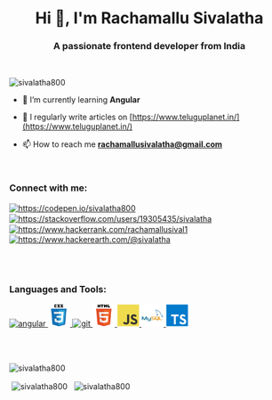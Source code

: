 <h1 align="center">Hi 👋, I'm Rachamallu Sivalatha</h1>
<h3 align="center">A passionate frontend developer from India</h3>


<br />
<p align="left"> <img src="https://komarev.com/ghpvc/?username=sivalatha800&label=Profile%20views&color=0e56b4&style=plastic" alt="sivalatha800" /> </p>

- 🌱 I’m currently learning **Angular**

- 📝 I regularly write articles on [https://www.teluguplanet.in/](https://www.teluguplanet.in/)

- 📫 How to reach me **rachamallusivalatha@gmail.com**

<br />
<h3 align="left">Connect with me:</h3>

<p align="left">
<a href="https://codepen.io/https://codepen.io/sivalatha800" target="blank"><img align="center" src="https://raw.githubusercontent.com/rahuldkjain/github-profile-readme-generator/master/src/images/icons/Social/codepen.svg" alt="https://codepen.io/sivalatha800" height="30" width="40" /></a>
<a href="https://stackoverflow.com/users/https://stackoverflow.com/users/19305435/sivalatha" target="blank"><img align="center" src="https://raw.githubusercontent.com/rahuldkjain/github-profile-readme-generator/master/src/images/icons/Social/stack-overflow.svg" alt="https://stackoverflow.com/users/19305435/sivalatha" height="30" width="40" /></a>
<a href="https://www.hackerrank.com/https://www.hackerrank.com/rachamallusival1" target="blank"><img align="center" src="https://raw.githubusercontent.com/rahuldkjain/github-profile-readme-generator/master/src/images/icons/Social/hackerrank.svg" alt="https://www.hackerrank.com/rachamallusival1" height="30" width="40" /></a>
<a href="https://www.hackerearth.com/https://www.hackerearth.com/@sivalatha" target="blank"><img align="center" src="https://raw.githubusercontent.com/rahuldkjain/github-profile-readme-generator/master/src/images/icons/Social/hackerearth.svg" alt="https://www.hackerearth.com/@sivalatha" height="30" width="40" /></a>
</p>
<br />
<br />
<h3 align="left">Languages and Tools:</h3>
<p align="left"> <a href="https://angular.io" target="_blank" rel="noreferrer"> <img src="https://angular.io/assets/images/logos/angular/angular.svg" alt="angular" width="40" height="40"/> </a> <a href="https://www.w3schools.com/css/" target="_blank" rel="noreferrer"> <img src="https://raw.githubusercontent.com/devicons/devicon/master/icons/css3/css3-original-wordmark.svg" alt="css3" width="40" height="40"/> </a> <a href="https://git-scm.com/" target="_blank" rel="noreferrer"> <img src="https://www.vectorlogo.zone/logos/git-scm/git-scm-icon.svg" alt="git" width="40" height="40"/> </a> <a href="https://www.w3.org/html/" target="_blank" rel="noreferrer"> <img src="https://raw.githubusercontent.com/devicons/devicon/master/icons/html5/html5-original-wordmark.svg" alt="html5" width="40" height="40"/> </a> <a href="https://developer.mozilla.org/en-US/docs/Web/JavaScript" target="_blank" rel="noreferrer"> <img src="https://raw.githubusercontent.com/devicons/devicon/master/icons/javascript/javascript-original.svg" alt="javascript" width="40" height="40"/> </a> <a href="https://www.mysql.com/" target="_blank" rel="noreferrer"> <img src="https://raw.githubusercontent.com/devicons/devicon/master/icons/mysql/mysql-original-wordmark.svg" alt="mysql" width="40" height="40"/> </a> <a href="https://www.typescriptlang.org/" target="_blank" rel="noreferrer"> <img src="https://raw.githubusercontent.com/devicons/devicon/master/icons/typescript/typescript-original.svg" alt="typescript" width="40" height="40"/> </a> </p>

<br />
<br />
 <p><img align="center" src="https://github-readme-stats.vercel.app/api/top-langs?username=sivalatha800&show_icons=true&theme=tokyonight&title_color=6d9ff5&locale=en&layout=compact" alt="sivalatha800" /></p>

<p>&nbsp;<img align="center" src="https://github-readme-stats.vercel.app/api?username=sivalatha800&show_icons=true&theme=tokyonight&title_color=6d9ff5&locale=en" alt="sivalatha800" /> &nbsp; <img align="center" src="https://github-readme-streak-stats.herokuapp.com/?user=sivalatha800&theme=dark" alt="sivalatha800" /></p>
